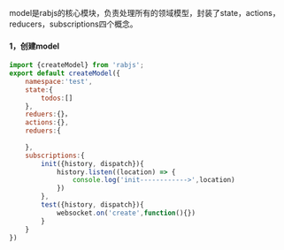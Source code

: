 model是rabjs的核心模块，负责处理所有的领域模型，封装了state，actions，reducers，subscriptions四个概念。

#### 1，创建model

```js
import {createModel} from 'rabjs';
export default createModel({
    namespace:'test',
    state:{
        todos:[]
    },
    reduers:{}，
    actions:{},
    reduers:{
        
    },
    subscriptions:{
        init({history, dispatch}){
            history.listen((location) => {
                console.log('init------------>',location)
            })
        },
        test({history, dispatch}){
            websocket.on('create',function(){})
        }
    }
})
```



